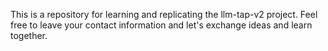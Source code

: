 This is a repository for learning and replicating the llm-tap-v2 project. Feel free to leave your contact information and let's exchange ideas and learn together.
